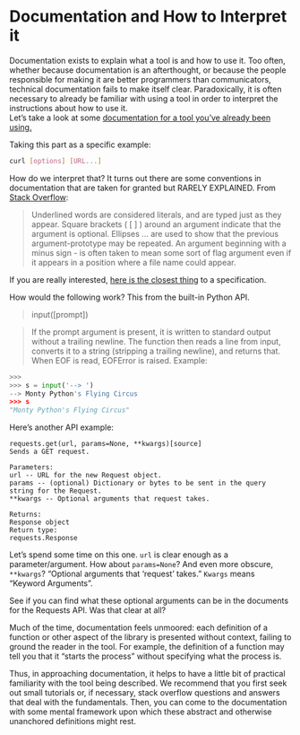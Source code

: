 # Documentation and How to Interpret it

Documentation exists to explain what a tool is and how to use it. Too often, whether because documentation is an afterthought, or because the people responsible for making it are better programmers than communicators, technical documentation fails to make itself clear. Paradoxically, it is often necessary to already be familiar with using a tool in order to interpret the instructions about how to use it.  
Let’s take a look at some [documentation for a tool you’ve already been using.](http://www.mit.edu/afs.new/sipb/user/ssen/src/curl-7.11.1/docs/curl.html)

Taking this part as a specific example: 
```bash
curl [options] [URL...]
```

How do we interpret that? It turns out there are some conventions in documentation that are taken for granted but RARELY EXPLAINED. From [Stack Overflow](https://stackoverflow.com/questions/10925478/how-to-read-api-documentation-for-newbs):

>Underlined words are considered literals, and are typed just as they appear.
>Square brackets ( [ ] ) around an argument indicate that the argument is optional.
>Ellipses ... are used to show that the previous argument-prototype may be repeated.
>An argument beginning with a minus sign - is often taken to mean some sort of flag argument even if it appears in a position where a file name could appear.


If you are really interested, [here is the closest thing](http://pubs.opengroup.org/onlinepubs/009695399/basedefs/xbd_chap12.html) to a specification. 

How would the following work? This from the built-in Python API.

>input([prompt])  

>If the prompt argument is present, it is written to standard output without a trailing newline. The function then reads a line from input, converts it to a string (stripping a trailing newline), and returns that. When EOF is read, EOFError is raised. Example:
```python
>>>
>>> s = input('--> ')  
--> Monty Python's Flying Circus
>>> s  
"Monty Python's Flying Circus"
```

Here’s another API example:
```
requests.get(url, params=None, **kwargs)[source]
Sends a GET request.

Parameters:
url -- URL for the new Request object.
params -- (optional) Dictionary or bytes to be sent in the query string for the Request.
**kwargs -- Optional arguments that request takes.

Returns:
Response object
Return type:
requests.Response
```

Let’s spend some time on this one. `url` is clear enough as a parameter/argument. How about `params=None`? And even more obscure, `**kwargs`? “Optional arguments that ‘request’ takes.” `Kwargs` means “Keyword Arguments”. 

See if you can find what these optional arguments can be in the documents for the Requests API. Was that clear at all?

Much of the time, documentation feels unmoored: each definition of a function or other aspect of the library is presented without context, failing to ground the reader in the tool. For example, the definition of a function may tell you that it “starts the process” without specifying what the process is. 

Thus, in approaching documentation, it helps to have a little bit of practical familiarity with the tool being described. We recommend that you first seek out small tutorials or, if necessary, stack overflow questions and answers that deal with the fundamentals. Then, you can come to the documentation with some mental framework upon which these abstract and otherwise unanchored definitions might rest. 


